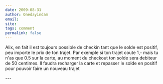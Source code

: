 ```yaml
---
date: 2009-08-31
author: Onedayindam
email: 
site: 
tags: comment
permalink: false
---
```


<p>Alix, en fait il est toujours possible de checkin tant que le solde est positif, peu importe le prix de ton trajet. Par exemple si ton trajet coute 1,- mais tu n'as que 0.5 sur la carte, au moment du checkout ton solde sera debiteur de 50 centimes. Il faudra recharger la carte et repasser le solde en positif pour pouvoir faire un nouveau trajet</p>
---